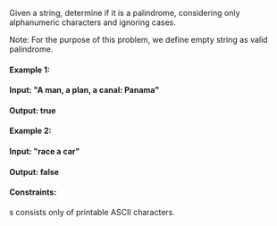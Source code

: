 Given a string, determine if it is a palindrome, considering only alphanumeric characters and ignoring cases.

Note: For the purpose of this problem, we define empty string as valid palindrome.

#### Example 1:

#### Input: "A man, a plan, a canal: Panama"
#### Output: true
#### Example 2:

#### Input: "race a car"
#### Output: false
 

#### Constraints:

s consists only of printable ASCII characters.
